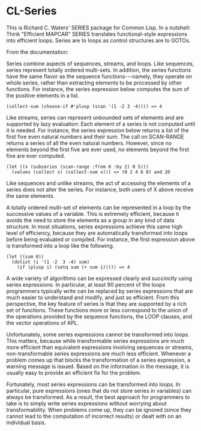 # CL-Series

This is Richard C. Waters' SERIES package for Common Lisp. In a nutshell: Think "Efficient MAPCAR" SERIES translates functional-style expressions into efficient loops. Series are to loops as control structures are to GOTOs.

From the documentation:

Series combine aspects of sequences, streams, and loops.  Like sequences,
series represent totally ordered multi-sets.  In addition, the series
functions have the same flavor as the sequence functions---namely, they
operate on whole series, rather than extracting elements to be processed by
other functions.  For instance, the series expression below computes the
sum of the positive elements in a list.

```
(collect-sum (choose-if #'plusp (scan '(1 -2 3 -4)))) => 4
```

Like streams, series can represent unbounded sets of elements and are
supported by lazy evaluation: Each element of a series is not computed
until it is needed.  For instance, the series expression below returns a
list of the first five even natural numbers and their sum.  The call on
SCAN-RANGE returns a series of all the even natural numbers.  However,
since no elements beyond the first five are ever used, no elements beyond
the first five are ever computed.

```
(let ((x (subseries (scan-range :from 0 :by 2) 0 5))) 
  (values (collect x) (collect-sum x))) => (0 2 4 6 8) and 20
```

Like sequences and unlike streams, the act of accessing the elements of a
series does not alter the series.  For instance, both users of X above
receive the same elements.

A totally ordered multi-set of elements can be represented in a loop by the
successive values of a variable.  This is extremely efficient, because it
avoids the need to store the elements as a group in any kind of data
structure.  In most situations, series expressions achieve this same high
level of efficiency, because they are automatically transformed into loops
before being evaluated or compiled.  For instance, the first expression
above is transformed into a loop like the following.

```
(let ((sum 0)) 
  (dolist (i '(1 -2  3 -4) sum) 
    (if (plusp i) (setq sum (+ sum i))))) => 4
```

A wide variety of algorithms can be expressed clearly and succinctly using
series expressions.  In particular, at least 90 percent of the loops
programmers typically write can be replaced by series expressions that are
much easier to understand and modify, and just as efficient.   From this
perspective, the key feature of series is that they are supported by a rich
set of functions.  These functions more or less correspond to the union of
the operations provided by the sequence functions, the LOOP clauses, and
the vector operations of APL.

Unfortunately, some series expressions cannot be transformed into loops.
This matters, because while transformable series expressions are much more
efficient than equivalent expressions involving sequences or streams,
non-transformable series expressions are much less efficient.  Whenever a
problem comes up that blocks the transformation of a series expression, a
warning message is issued.  Based on the information in the message, it is
usually easy to provide an efficient fix for the problem.

Fortunately, most series expressions can be transformed into loops.  In
particular, pure expressions (ones that do not store series in variables)
can always be transformed.  As a result, the best approach for programmers
to take is to simply write series expressions without worrying about
transformability.  When problems come up, they can be ignored (since they
cannot lead to the computation of incorrect results) or dealt with on an
individual basis.
